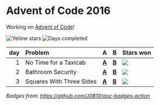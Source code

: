 # Advent of Code 2016

Working on [Advent of Code](https://adventofcode.com/)!

![Yellow stars](https://img.shields.io/badge/stars%20⭐-6-yellow) ![Days completed](https://img.shields.io/badge/days%20completed-3-red)

|  day | Problem                  | A                    | B                    | Stars won                                            |
| ---: | :----------------------- | :------------------- | :------------------- | :--------------------------------------------------- |
|    1 | No Time for a Taxicab    | [**A**](01a/main.go) | [**B**](01b/main.go) | ![](https://img.shields.io/badge/stars%20⭐-2-yellow) |
|    2 | Bathroom Security        | [**A**](02a/main.go) | [**B**](02b/main.go) | ![](https://img.shields.io/badge/stars%20⭐-2-yellow) |
|    3 | Squares With Three Sides | [**A**](03a/main.go) | [**B**](03b/main.go) | ![](https://img.shields.io/badge/stars%20⭐-2-yellow) |

*Badges from: https://github.com/J0B10/aoc-badges-action*
